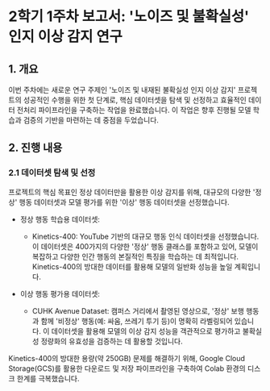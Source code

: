 # 2학기 1주차 보고서: '노이즈 및 불확실성' 인지 이상 감지 연구

## 1. 개요

이번 주차에는 새로운 연구 주제인 '노이즈 및 내재된 불확실성 인지 이상 감지' 프로젝트의 성공적인 수행을 위한 첫 단계로, 핵심 데이터셋을 탐색 및 선정하고 효율적인 데이터 전처리 파이프라인을 구축하는 작업을 완료했습니다. 이 작업은 향후 진행될 모델 학습과 검증의 기반을 마련하는 데 중점을 두었습니다.

## 2. 진행 내용

### 2.1 데이터셋 탐색 및 선정

프로젝트의 핵심 목표인 정상 데이터만을 활용한 이상 감지를 위해, 대규모의 다양한 '정상' 행동 데이터셋과 모델 평가를 위한 '이상' 행동 데이터셋을 선정했습니다.

- 정상 행동 학습용 데이터셋:

  - Kinetics-400: YouTube 기반의 대규모 행동 인식 데이터셋을 선정했습니다. 이 데이터셋은 400가지의 다양한 '정상' 행동 클래스를 포함하고 있어, 모델이 복잡하고 다양한 인간 행동의 본질적인 특징을 학습하는 데 최적입니다. Kinetics-400의 방대한 데이터를 활용해 모델의 일반화 성능을 높일 계획입니다.

- 이상 행동 평가용 데이터셋:

  - CUHK Avenue Dataset: 캠퍼스 거리에서 촬영된 영상으로, '정상' 보행 행동과 함께 '비정상' 행동(예: 싸움, 쓰레기 투기 등)이 명확히 라벨링되어 있습니다. 이 데이터셋을 활용해 모델의 이상 감지 성능을 객관적으로 평가하고 불확실성 정량화의 유효성을 검증하는 데 활용할 것입니다.

Kinetics-400의 방대한 용량(약 250GB) 문제를 해결하기 위해, Google Cloud Storage(GCS)를 활용한 다운로드 및 저장 파이프라인을 구축하여 Colab 환경의 디스크 한계를 극복했습니다.
